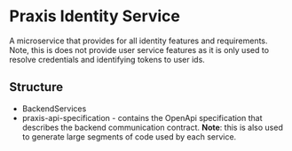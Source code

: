 # Praxis Identity Service
A microservice that provides for all identity features and requirements. Note, this is does not provide user service
features as it is only used to resolve credentials and identifying tokens to user ids.

## Structure
- BackendServices
- praxis-api-specification - contains the OpenApi specification that describes the backend communication contract. **Note**: this is also used to generate large segments of code used by each service.
